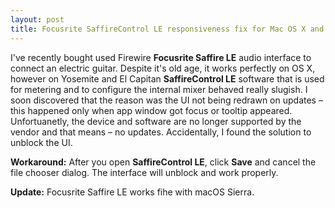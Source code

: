 ```yaml
---
layout: post
title: Focusrite SaffireControl LE responsiveness fix for Mac OS X and macOS
---
```


I've recently bought used Firewire **Focusrite Saffire LE** audio interface to connect an electric guitar. Despite it's old age, it works perfectly on OS X, however on Yosemite and El Capitan **SaffireControl LE** software that is used for metering and to configure the internal mixer behaved really slugish. I soon discovered that the reason was the UI not being redrawn on updates – this happened only when app window got focus or tooltip appeared. Unfortuanetly, the device and software are no longer supported by the vendor and that means – no updates. Accidentally, I found the solution to unblock the UI.

**Workaround:** After you open **SaffireControl LE**, click **Save** and cancel the file chooser dialog. The interface will unblock and work properly.

**Update:** Focusrite Saffire LE works fihe with macOS Sierra.
